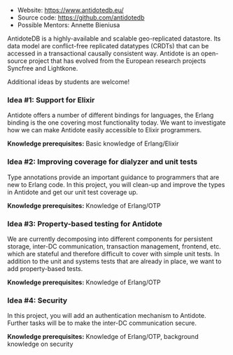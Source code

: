 * Website: https://www.antidotedb.eu/
* Source code: https://github.com/antidotedb
* Possible Mentors: Annette Bieniusa

AntidoteDB is a highly-available and scalable geo-replicated datastore. Its data model are conflict-free replicated datatypes (CRDTs) that can be accessed in a transactional causally consistent way. Antidote is an open-source project that has evolved from the European research projects Syncfree and Lightkone.

Additional ideas by students are welcome!

### Idea #1: Support for Elixir

Antidote offers a number of different bindings for languages, the Erlang binding is the one covering most functionality today. We want to investigate how we can make Antidote easily accessible to Elixir programmers.

**Knowledge prerequisites:** Basic knowledge of Erlang/Elixir

### Idea #2: Improving coverage for dialyzer and unit tests

Type annotations provide an important guidance to programmers that are new to Erlang code. In this project, you will clean-up and improve the types in Antidote and get our unit test coverage up.

**Knowledge prerequisites:** Knowledge of Erlang/OTP

### Idea #3: Property-based testing for Antidote

We are currently decomposing into different components for persistent storage, inter-DC communication, transaction management, frontend, etc. which are stateful and therefore difficult to cover with simple unit tests. In addition to the unit and systems tests that are already in place, we want to add property-based tests.

**Knowledge prerequisites:** Knowledge of Erlang/OTP

### Idea #4: Security

In this project, you will add an authentication mechanism to Antidote. Further tasks will be to make the inter-DC communication secure.

**Knowledge prerequisites:** Knowledge of Erlang/OTP, background knowledge on security